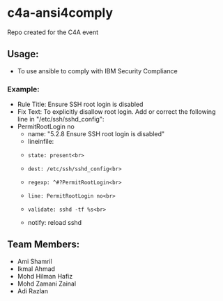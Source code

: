 # c4a-ansi4comply
Repo created for the C4A event

## Usage:
* To use ansible to comply with IBM Security Compliance

### Example:
* Rule Title: Ensure SSH root login is disabled
* Fix Text: To explicitly disallow root login. Add or correct the following line in "/etc/ssh/sshd_config":
* PermitRootLogin no
  * name: "5.2.8 Ensure SSH root login is disabled"<br>
  * lineinfile:<br>
  * 	state: present<br>
  * 	dest: /etc/ssh/sshd_config<br>
  * 	regexp: ^#?PermitRootLogin<br>
  * 	line: PermitRootLogin no<br>
  * 	validate: sshd -tf %s<br>
  * notify: reload sshd<br>

## Team Members:
* Ami Shamril
* Ikmal Ahmad
* Mohd Hilman Hafiz
* Mohd Zamani Zainal
* Adi Razlan
